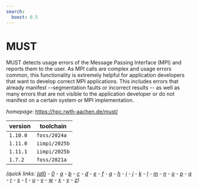 ```yaml
---
search:
  boost: 0.5
---
```

# MUST

MUST detects usage errors of the Message Passing Interface (MPI) and reports them to the user. As MPI calls are complex and usage errors common, this functionality is extremely helpful for application developers that want to develop correct MPI applications. This includes errors that already manifest --segmentation faults or incorrect results -- as well as many errors that are not visible to the application developer or do not manifest on a certain system or MPI implementation.

*homepage*: <https://hpc.rwth-aachen.de/must/>

version | toolchain
--------|----------
``1.10.0`` | ``foss/2024a``
``1.11.0`` | ``iimpi/2025b``
``1.11.1`` | ``iimpi/2025b``
``1.7.2`` | ``foss/2021a``


*(quick links: [(all)](../index.md) - [0](../0/index.md) - [a](../a/index.md) - [b](../b/index.md) - [c](../c/index.md) - [d](../d/index.md) - [e](../e/index.md) - [f](../f/index.md) - [g](../g/index.md) - [h](../h/index.md) - [i](../i/index.md) - [j](../j/index.md) - [k](../k/index.md) - [l](../l/index.md) - [m](../m/index.md) - [n](../n/index.md) - [o](../o/index.md) - [p](../p/index.md) - [q](../q/index.md) - [r](../r/index.md) - [s](../s/index.md) - [t](../t/index.md) - [u](../u/index.md) - [v](../v/index.md) - [w](../w/index.md) - [x](../x/index.md) - [y](../y/index.md) - [z](../z/index.md))*

